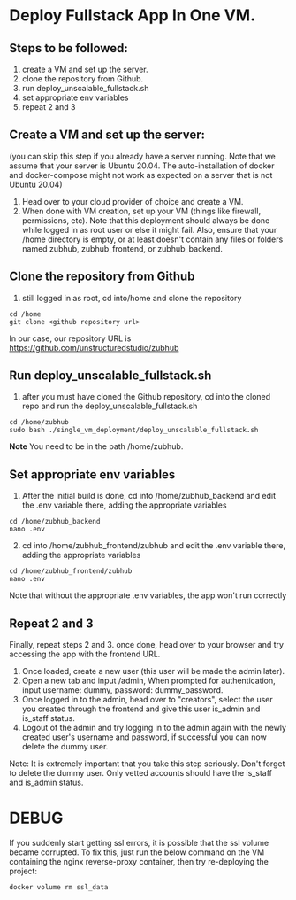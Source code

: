 # Deploy Fullstack App In One VM.

## Steps to be followed:

1. create a VM and set up the server.
2. clone the repository from Github.
3. run deploy_unscalable_fullstack.sh
4. set appropriate env variables
5. repeat 2 and 3

## Create a VM and set up the server:

(you can skip this step if you already have a server running. Note that we assume that your server is Ubuntu 20.04. The auto-installation of docker and docker-compose might not work as expected on a server that is not Ubuntu 20.04)

1. Head over to your cloud provider of choice and create a VM.
2. When done with VM creation, set up your VM (things like firewall, permissions, etc).
   Note that this deployment should always be done while logged in as root user or else it might fail. Also, ensure that your /home directory is empty, or at least doesn't contain any files or folders named zubhub, zubhub_frontend, or zubhub_backend.

## Clone the repository from Github

1. still logged in as root, cd into/home and clone the repository

```commandline
cd /home
git clone <github repository url>
```

In our case, our repository URL is https://github.com/unstructuredstudio/zubhub

## Run deploy_unscalable_fullstack.sh

1. after you must have cloned the Github repository, cd into the cloned repo and run the deploy_unscalable_fullstack.sh

```commandline
cd /home/zubhub
sudo bash ./single_vm_deployment/deploy_unscalable_fullstack.sh
```

**Note** You need to be in the path /home/zubhub.

## Set appropriate env variables

1. After the initial build is done, cd into /home/zubhub_backend and edit the .env variable there, adding the appropriate variables

```commandline
cd /home/zubhub_backend
nano .env
```

2. cd into /home/zubhub_frontend/zubhub and edit the .env variable there, adding the appropriate variables

```commandline
cd /home/zubhub_frontend/zubhub
nano .env
```

Note that without the appropriate .env variables, the app won't run correctly

## Repeat 2 and 3

Finally, repeat steps 2 and 3. once done, head over to your browser and try accessing the app with the frontend URL.

1. Once loaded, create a new user (this user will be made the admin later).
2. Open a new tab and input <backend url>/admin,
   When prompted for authentication, input username: dummy, password: dummy_password.
3. Once logged in to the admin, head over to "creators", select the user you created through the frontend and give this user is_admin and is_staff status.
4. Logout of the admin and try logging in to the admin again with the newly created user's username and password,
   if successful you can now delete the dummy user.

Note: It is extremely important that you take this step seriously. Don't forget to delete the dummy user.
Only vetted accounts should have the is_staff and is_admin status.

# DEBUG

If you suddenly start getting ssl errors, it is possible that the ssl volume became corrupted. To fix this, just run the below command on the VM containing the nginx reverse-proxy container, then try re-deploying the project:

```commandline
docker volume rm ssl_data
```
